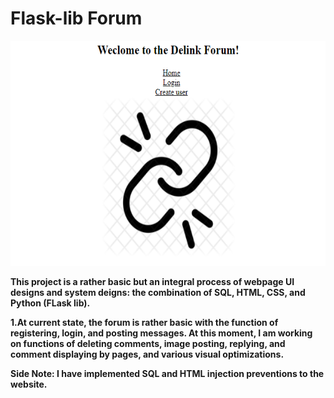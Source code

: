 # Flask-lib Forum
<img src="Delink.png" alt="Delink" width='555px' height='360px'>

**This project is a rather basic but an integral process of webpage UI designs and system deigns: the combination of SQL, HTML, CSS, and Python (FLask lib).**

**1.At current state, the forum is rather basic with the function of registering, login, and posting messages. At this moment, I am working on functions of deleting comments, image posting, replying, and comment displaying by pages, and various visual optimizations.**

**__Side Note__: I have implemented SQL and HTML injection preventions to the website.**
